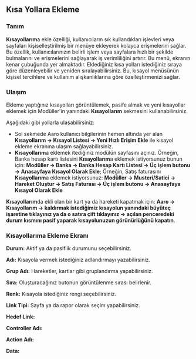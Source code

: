
## Kısa Yollara Ekleme

### Tanım

**Kısayollarım**a ekle özelliği, kullanıcıların sık kullandıkları işlevleri veya sayfaları kişiselleştirilmiş bir menüye ekleyerek kolayca erişmelerini sağlar. 
Bu özellik, kullanıcılarınızın belirli işlem veya sayfalara hızlı bir şekilde bulmalarını ve erişmelerini sağlayarak iş verimliliğini artırır.
Bu menü, ekranın kenar çubuğunda yer almaktadır.
Eklediğiniz kısa yolları istediğiniz sıraya göre düzenleyebilir ve yeniden sıralayabilirsiniz. 
Bu, kısayol menüsünün kişisel tercihlere ve kullanım alışkanlıklarına göre özelleştirmenizi sağlar.

### Ulaşım

Ekleme yaptığınız kısayolları görüntülemek, pasife almak ve yeni kısayollar eklemek için Modüller'in yanındaki **Kısayollarım** sekmesini kullanabilirsiniz.

Aşağıdaki gibi yollarla ulaşabilirsiniz:

- Sol sekmede Aaro kullanıcı bilgilerinin hemen altında yer alan **Kısayollarım -> Kısayol Listesi -> Yeni Hızlı Erişim Ekle** ile kısayol ekleme ekranına ulaşım sağlayabilirsiniz.
- **Kısayollarım**a eklemek itediğiniz modülün sayfasını açınız. 
Örneğin, Banka hesap kartı listesini **Kısayollarım**a eklemek istiyorsunuz bunun için:
**Modüller -> Banka -> Banka Hesap Kartı Listesi -> Üç işlem butonu -> Anasayfaya Kısayol Olarak Ekle**; 
Örneğin, Satış faturasını **Kısayollarım**a eklemek istiyorsunuz:
**Modüller -> Musteri/Satici -> Hareket Oluştur -> Satış Faturası -> Üç işlem butonu -> Anasayfaya Kısayol Olarak Ekle** 

**Kısayollarım**da ekli olan bir kart ya da hareketi kapatmak için:
**Aaro -> Kısayollarım -> kaldırmak istediğimiz kısayolun yanındaki büyüteç işaretine tıklayınız ya da o satıra çift tıklayınız -> açılan penceredeki durum kısmını pasif yaparak kısayolunuzun görünürlüğünü kapatın**.

### Kısayollarıma Ekleme Ekranı

**Durum:** Aktif ya da pasiflik durumunu seçebilirsiniz.

**Adı:** Kısayola vermek istediğiniz adlandırmayı yazabilirsiniz.

**Grup Adı:** Hareketler, kartlar gibi gruplandırma yapabilirsiniz. 

**Sıra:** Oluşturacağınız butonun görüntülenme sırası belirlenir. 

**Renk:** Kısayola istediğiniz rengi seçebilirsiniz.

**Link Tipi:** Sayfa ya da rapor olarak seçim yapabilirsiniz.

**Hedef Link:** 

**Controller Adı:** 

**Action Adı:** 

**Data:** 


